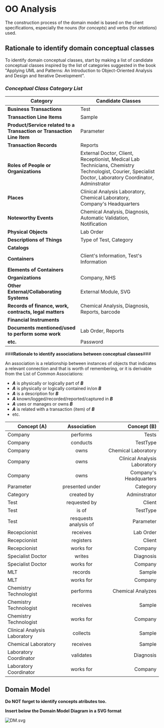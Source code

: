 # OO Analysis #

The construction process of the domain model is based on the client specifications, especially the nouns (for _concepts_) and verbs (for _relations_) used. 

## Rationale to identify domain conceptual classes ##
To identify domain conceptual classes, start by making a list of candidate conceptual classes inspired by the list of categories suggested in the book "Applying UML and Patterns: An Introduction to Object-Oriented Analysis and Design and Iterative Development". 


### _Conceptual Class Category List_ ###

| **Category** 		|  **Candidate Classes** |
|------------  				|---------      |
| **Business Transactions** 	| Test|
|**Transaction Line Items**| Sample|
|**Product/Service related to a Transaction or Transaction Line Item**| Parameter  |
|**Transaction Records**|  Reports|
|**Roles of People or Organizations**|External Doctor, Client, Receptionist, Medical Lab Technicians, Chemistry Technologist, Courier, Specialist Doctor, Laboratory Coordinator, Adminstrator|
|**Places**|Clinical Analysis Laboratory, Chemical Laboratory, Company's Headquarters|
|**Noteworthy Events**|Chemical Analysis, Diagnosis, Automatic Validation, Notification|
|**Physical Objects**| Lab Order|
|**Descriptions of Things**| Type of Test, Category|
|**Catalogs**||
|**Containers**|Client's Information, Test's Information|
|**Elements of Containers**||
|**Organizations**|Company, NHS|
|**Other External/Collaborating Systems**| External Module,  SVG|
|**Records of finance, work, contracts, legal matters**|Chemical Analysis, Diagnosis, Reports, barcode|
|**Financial Instruments**||
|**Documents mentioned/used to perform some work**| Lab Order, Reports|
|**etc.**|Password|



###**Rationale to identify associations between conceptual classes**###

An association is a relationship between instances of objects that indicates a relevant connection and that is worth of remembering, or it is derivable from the List of Common Associations: 

+ **_A_** is physically or logically part of **_B_**
+ **_A_** is physically or logically contained in/on **_B_**
+ **_A_** is a description for **_B_**
+ **_A_** known/logged/recorded/reported/captured in **_B_**
+ **_A_** uses or manages or owns **_B_**
+ **_A_** is related with a transaction (item) of **_B_**
+ etc.



| Concept (A) 		|  Association   	|  Concept (B) |
|----------	   		|:-------------:		|------:       |
| Company 	| performs| Tests|
|Company | conducts | TestType|
|Company | owns | Chemical Laboratory|
|Company| owns | Clinical Analysis Laboratory|
|Company| owns | Company's Headquarters|
| Parameter 	| presented under  | Category  |
| Category | created by | Adminstrator
| Test | requested by | Client
| Test | is of | TestType
|Test | resquests analysis of | Parameter|
| Recepcionist | receives | Lab Order
| Recepcionist | registers | Client
| Recepcionist | works for | Company
| Specialist Doctor | writes | Diagnosis|
| Specialist Doctor | works for| Company|
| MLT | records | Sample|
|MLT | works for | Company
| Chemistry Technologist | performs | Chemical Analyzes
| Chemistry Technologist | receives | Sample
|Chemistry Technologist | works for| Company
| Clinical Analysis Laboratory 	| collects | Sample|
| Chemical Laboratory 	| receives | Sample|
| Laboratory Coordinator 	| validates | Diagnosis|
| Laboratory Coordinator | works for | Company





## Domain Model

**Do NOT forget to identify concepts atributes too.**

**Insert below the Domain Model Diagram in a SVG format**

![DM.svg](DM.svg)



